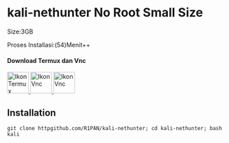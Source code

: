 # kali-nethunter No Root Small Size
Size:3GB

Proses Installasi:(54)Menit++
#### Download Termux dan Vnc
<a href="https://f-droid.org/repo/com.termux_118.apk">
  <img src="https://cdn.pnghd.pics/data/117/download-logo-termux-1.webp" alt="Ikon Termux" width="50" height="50">
</a>

<a href="https://www.google.com/url?sa=t&source=web&rct=j&opi=89978449&url=https://play.google.com/store/apps/details%3Fid%3Dcom.realvnc.viewer.android%26hl%3Den_US%26referrer%3Dutm_source%253Dgoogle%2526utm_medium%253Dorganic%2526utm_term%253Dvnc%26pcampaignid%3DAPPU_1_0KvTZNesJ_2X4-EPw6-NuAg&ved=2ahUKEwjX1MHD7c-AAxX9yzgGHcNXA4cQ8oQBegQIOhAB&usg=AOvVaw2new0zgoXvVDxmbRhXTW4y">
 <img src="https://play-lh.googleusercontent.com/-KDD_KfQr8WRNqd2TZ1mo1_bgbM-L_M90ksXRbk42CFpxsclGRoZWhYcO9SrVkPkkw=w480-h960-rw" alt="Ikon Vnc" width="50" height="50">
</a>

<img src="https://w7.pngwing.com/pngs/265/78/png-transparent-mouth-lip-tooth-illustration-creative-smile-expression-white-face-people.png" alt="Ikon Vnc" width="50" height="50">


## Installation 
```
git clone httpgithub.com/R1PAN/kali-nethunter; cd kali-nethunter; bash kali
```



